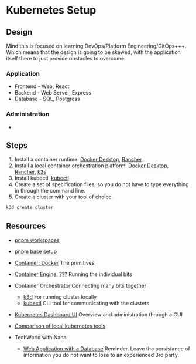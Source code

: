 # Kubernetes Setup

## Design

Mind this is focused on learning DevOps/Platform Engineering/GitOps+++.
Which means that the design is going to be skewed,
with the application itself there to just provide obstacles to overcome.

### Application

- Frontend - Web, React
- Backend - Web Server, Express
- Database - SQL, Postgress

### Administration

- 


## Steps

1. Install a container runtime. [Docker Desktop](), [Rancher]()
2. Install a local container orchestration platform. [Docker Desktop](), [Rancher](), [k3s]()
3. Install kubectl. [kubectl]()
4. Create a set of specification files, so you do not have to type everything in through the command line.
4. Create a cluster with your tool of choice.
```sh
k3d create cluster
```

## Resources

- [pnpm workspaces](https://blog.nrwl.io/setup-a-monorepo-with-pnpm-workspaces-and-speed-it-up-with-nx-bc5d97258a7e)
- [pnpm base setup](https://adamcoster.com/blog/pnpm-config)

- [Container: Docker]()
  The primitives
- [Container Engine: ???]()
  Running the individual bits
- Container Orchestrator
  Connecting many bits together
  - [k3d]()
    For running cluster locally
  - [kubectl]()
    CLI tool for communicating with the clusters

- [Kubernetes Dashboard UI]()
  Overview and administration through a GUI
- [Comparison of local kubernetes tools](https://www.youtube.com/watch?v=_jTEB5nz7lE)

- TechWorld with Nana
  - [Web Application with a Database](https://www.youtube.com/watch?v=EQNO_kM96Mo)
    Reminder. Leave the persistance of information you do not want to lose to an experienced 3rd party.